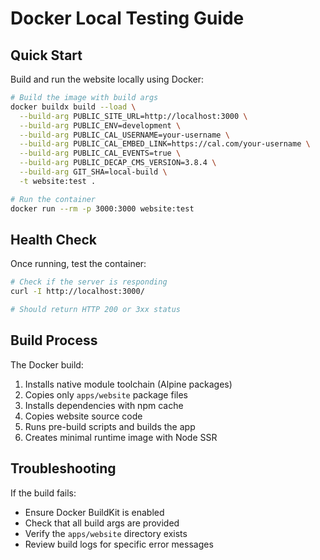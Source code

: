 # Docker Local Testing Guide

## Quick Start

Build and run the website locally using Docker:

```bash
# Build the image with build args
docker buildx build --load \
  --build-arg PUBLIC_SITE_URL=http://localhost:3000 \
  --build-arg PUBLIC_ENV=development \
  --build-arg PUBLIC_CAL_USERNAME=your-username \
  --build-arg PUBLIC_CAL_EMBED_LINK=https://cal.com/your-username \
  --build-arg PUBLIC_CAL_EVENTS=true \
  --build-arg PUBLIC_DECAP_CMS_VERSION=3.8.4 \
  --build-arg GIT_SHA=local-build \
  -t website:test .

# Run the container
docker run --rm -p 3000:3000 website:test
```

## Health Check

Once running, test the container:

```bash
# Check if the server is responding
curl -I http://localhost:3000/

# Should return HTTP 200 or 3xx status
```

## Build Process

The Docker build:
1. Installs native module toolchain (Alpine packages)
2. Copies only `apps/website` package files
3. Installs dependencies with npm cache
4. Copies website source code
5. Runs pre-build scripts and builds the app
6. Creates minimal runtime image with Node SSR

## Troubleshooting

If the build fails:
- Ensure Docker BuildKit is enabled
- Check that all build args are provided
- Verify the `apps/website` directory exists
- Review build logs for specific error messages
